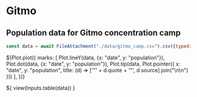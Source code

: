 # Gitmo

## Population data for Gitmo concentration camp

```js
const data = await FileAttachment("./data/gitmo_camp.csv").csv({typed: true});
```

${Plot.plot({
  marks: [
    Plot.lineY(data, {x: "date", y: "population"}),
    Plot.dot(data, {x: "date", y: "population"}),
    Plot.tip(data, Plot.pointer({
      x: "date",
      y: "population",
      title: (d) => ['"' + d.quote + '"', d.source].join("\n\n")
    }))
  ],
})}

${ view(Inputs.table(data)) }